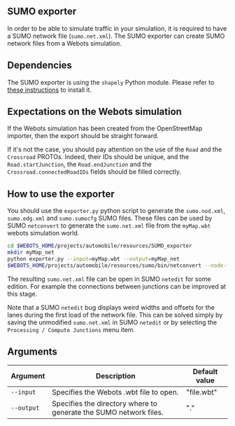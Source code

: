 ## SUMO exporter

In order to be able to simulate traffic in your simulation, it is required to
have a SUMO network file (`sumo.net.xml`).
The SUMO exporter can create SUMO network files from a Webots simulation.


## Dependencies

The SUMO exporter is using the `shapely` Python module.
Please refer to [these instructions](openstreetmap-importer.md#dependencies) to install it.


## Expectations on the Webots simulation

If the Webots simulation has been created from the OpenStreetMap importer,
then the export should be straight forward.

If it's not the case, you should pay attention on the use of the `Road` and
the `Crossroad` PROTOs. Indeed, their IDs should be unique, and the `Road.startJunction`,
the `Road.endJunction` and the `Crossroad.connectedRoadIDs` fields should be filled
correctly.


## How to use the exporter

You should use the `exporter.py` python script to generate the `sumo.nod.xml`,
`sumo.edg.xml` and `sumo.sumocfg` SUMO files.
These files can be used by SUMO `netconvert` to generate the `sumo.net.xml` file
from the `myMap.wbt` webots simulation world.

```sh
cd $WEBOTS_HOME/projects/automobile/resources/SUMO_exporter
mkdir myMap_net
python exporter.py --input=myMap.wbt --output=myMap_net
$WEBOTS_HOME/projects/automobile/resources/sumo/bin/netconvert --node-files=myMap_net/sumo.nod.xml --edge-files=myMap_net/sumo.edg.xml --output-file=myMap_net/sumo.net.xml
```

The resulting `sumo.net.xml` file can be open in SUMO `netedit` for some edition.
For example the connections between junctions can be improved at this stage.

Note that a SUMO `netedit` bug displays weird widths and offsets for the lanes
during the first load of the network file.
This can be solved simply by saving the unmodified `sumo.net.xml` in SUMO `netedit` or
by selecting the `Processing / Compute Junctions` menu item.


## Arguments

| Argument   | Description                                                       | Default value |
| ---------- | ----------------------------------------------------------------- | ------------- |
| `--input`  | Specifies the Webots .wbt file to open.                           | "file.wbt"    |
| `--output` | Specifies the directory where to generate the SUMO network files. | "."           |
